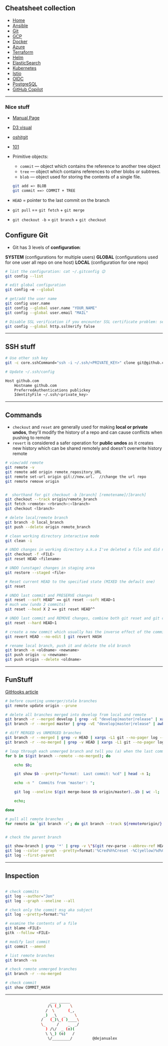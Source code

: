 ## Cheatsheet collection

* [Home](index.md)
* [Ansible](ansible.md)
* <ins>[Git](git.md)</ins>
* [GCP](gcp.md)
* [Docker](docker.md)
* [Azure](azure.md)
* [Terraform](terraform.md)
* [Helm](helm.md)
* [ElasticSearch](elastic.md)
* [Kubernetes](k8s.md)
* [Istio](istio.md)
* [OIDC](openID.md)
* [PostgreSQL](postgres.md)
* [GitHub Copilot](copilot.md)

---

### Nice stuff

* [Manual Page](https://mirrors.edge.kernel.org/pub/software/scm/git/docs/)
* [D3 visual](http://onlywei.github.io/explain-git-with-d3/)
* [oshitgit](https://ohshitgit.com/)
* [101](https://www.git-tower.com/learn/git/faq/restoring-deleted-files)

  
* Primitive objects:
  * `commit` — object which contains the reference to another tree object
  * `tree` — object which contains references to other blobs or subtrees.
  * `blob` — object used for storing the contents of a single file.
  ```bash
  git add => BLOB
  git commit ==> COMMIT + TREE
  ```
* `HEAD` = pointer to the last commit on the branch
* `git pull` == `git fetch` + `git merge`
* `git checkout -b` = `git branch` + `git checkout`

## Configure Git

* Git has 3 levels of **configuration**:

**SYSTEM** (configurations for multiple users)
**GLOBAL** (configurations used for one user all repo on one host)
**LOCAL** (configuration for one repo)

```bash
# list the configuration: cat ~/.gitconfig 😉
git config --list 

# edit global configuration 
git config –e --global

# get/add the user name
git config user.name
git config --global user.name "YOUR_NAME"
git config --global user.email "MAIL"

# Disable SSL verification if you encounter SSL certificate problem: self signed certificate
git config --global http.sslVerify false
```
***

## SSH stuff

```bash
# Use other ssh key
git -c core.sshCommand="ssh -i ~/.ssh/<PRIVATE_KEY>" clone git@github.com:dejanu/sretoolkit.git

# Update ~/.ssh/config

Host github.com
    Hostname github.com
    PreferredAuthentications publickey
    IdentityFile ~/.ssh/<private_key>
```
***
## Commands

* `checkout` and `reset` are generally used for making **local or private undos**, they'll modify the history of a repo and can cause conflicts when pushing to remote
* `revert` is considered a safer operation for **public undos** as it creates new history which can be shared remotely and doesn't overwrite history remote

```bash
# view/add remote
git remote -v
git remote add origin remote_repository_URL
git remote set-url origin git://new.url.  //change the url repo
git remote remove origin


#  shorthand for git checkout -b [branch] [remotename]/[branch]
git checkout --track origin/remote_branch
git fetch <remote> <rbranch>:<lbranch> 
git checkout <lbranch>

# delete local/remote branch
git branch -D local_branch
git push --delete origin remote_branch

# clean working directory interactive mode
git clean -i

# UNDO changes in working directory a.k.a I've deleted a file and did not commit
git checkout -f <FILE>
git reset HEAD <filename>

# UNDO (unstage) changes in staging area 
git restore --staged <file>

# Reset current HEAD to the specified state (MIXED the default one)
git reset

# UNDO last commit and PRESERVE changes
git reset --soft HEAD^ == git reset --soft HEAD~1
# much wow (undo 2 commits) 
git reset --head X 2 == git reset HEAD^^ 

# UNDO last commit and REMOVE changes, combine both git reset and git checkout in a single command
git reset --hard HEAD~1 

# create a new commit which usually has the inverse effect of the commit being reverted.
git revert HEAD --no-edit | git revert HASH

# rename local branch, push it and delete the old branch
git branch -m <oldname> <newname>
git push origin -u <newname>
git push origin --delete <oldname>
```

***

## FunStuff
[GitHooks article](https://dev.to/dejanualex/short-intro-to-git-hooks-2llb)
```bash
# before counting unmerger/stale branches
git remote update origin --prune

# delete all branches merged into develop from local and remote
git branch -r --merged develop | grep -vE "develop|master|release" | xargs -n 1 git branch -d
git branch -r --merged master | grep -vE "develop|master|release" | awk -F'/' '{print $2}'|xargs -n 1 git push --delete origin

# diff MERGED vs UNMERGED branches
git branch -r --merged | grep -v HEAD | xargs -L1 git --no-pager log --pretty=tformat:'%Cgreen%d%Creset | %h | %an | %Cblue%ar%Creset' -1 | column -t -s '|'
git branch -r --no-merged | grep -v HEAD | xargs -L1 git --no-pager log --pretty=tformat:'%Cgreen%d%Creset | %h | %an | %Cblue%ar%Creset' -1 | column -t -s '|'
```
```bash
# loop through each unmerged branch and tell you (a) when the last commit was made, and (b) how many commits it contains which are not merged to ‘origin/master’
for b in $(git branch --remote --no-merged); do

    echo $b;

    git show $b --pretty="format:  Last commit: %cd" | head -n 1;

    echo -n "  Commits from 'master': ";

    git log --oneline $(git merge-base $b origin/master)..$b | wc -l;

    echo;

done
```
```bash
# pull all remote branches
for remote in `git branch -r`; do git branch --track ${remote#origin/} $remote; done
```

```bash

# check the parent branch

git show-branch | grep '*' | grep -v \"$(git rev-parse --abbrev-ref HEAD)\" | head -n1 | sed 's/.*\\[\\(.*\\)\\].*/\\1/' | sed 's/[\\^~].*//' #
git log --color --graph --pretty=format:'%Cred%h%Creset -%C(yellow)%d%Creset %s %Cgreen(%cr) %C(bold blue)<%an>%Creset' --abbrev-commit
git log --first-parent
```

***

## Inspection


```bash

# check commits 
git log --author="Jon"
git log --graph --oneline --all

# check only the commit msg aka subject
git log --pretty=format:"%s"

# examine the contents of a file
git blame <FILE>
gitk --follow <FILE>

# modify last commit
git commit --amend 

# list remote branches
git branch -va

# check remote unmerged branches
git branch -r --no-merged

# check commit
git show COMMIT_HASH

```
---

```bash
                    ___ _____
                   /\ (_)    \
                  /  \      (_,
                 _)  _\   _    \
                /   (_)\_( )____\
                \_     /    _  _/
                  ) /\/  _ (o)(
                  \ \_) (o)   /
                   \/________/         @dejanualex
```